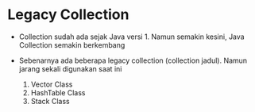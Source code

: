 # Legacy Collection

- Collection sudah ada sejak Java versi 1. Namun semakin kesini, Java Collection semakin berkembang
- Sebenarnya ada beberapa legacy collection (collection jadul). Namun jarang sekali digunakan saat ini

  1. Vector Class
  2. HashTable Class
  3. Stack Class
